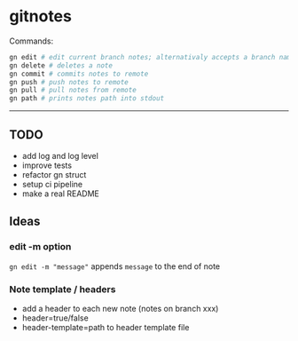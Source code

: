 # gitnotes

Commands:

```bash
gn edit # edit current branch notes; alternativaly accepts a branch name
gn delete # deletes a note
gn commit # commits notes to remote
gn push # push notes to remote
gn pull # pull notes from remote
gn path # prints notes path into stdout
```

---

## TODO

- add log and log level
- improve tests
- refactor gn struct
- setup ci pipeline
- make a real README

## Ideas

### edit -m option

`gn edit -m "message"` appends `message` to the end of note

### Note template / headers

- add a header to each new note (notes on branch xxx)
- header=true/false
- header-template=path to header template file
